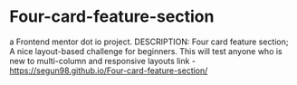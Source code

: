 # Four-card-feature-section
a Frontend mentor dot io project. 
DESCRIPTION: Four card feature section;  A nice layout-based challenge for beginners. This will test anyone who is new to multi-column and responsive layouts
link - https://segun98.github.io/Four-card-feature-section/
